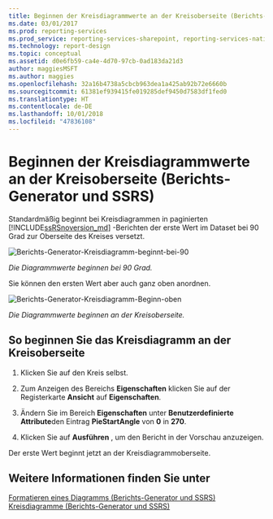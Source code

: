 ```yaml
---
title: Beginnen der Kreisdiagrammwerte an der Kreisoberseite (Berichts-Generator und SSRS) | Microsoft-Dokumentation
ms.date: 03/01/2017
ms.prod: reporting-services
ms.prod_service: reporting-services-sharepoint, reporting-services-native
ms.technology: report-design
ms.topic: conceptual
ms.assetid: d0e6fb59-ca4e-4d70-97cb-0ad183da21d3
author: maggiesMSFT
ms.author: maggies
ms.openlocfilehash: 32a16b4738a5cbcb963dea1a425ab92b72e6660b
ms.sourcegitcommit: 61381ef939415fe019285def9450d7583df1fed0
ms.translationtype: HT
ms.contentlocale: de-DE
ms.lasthandoff: 10/01/2018
ms.locfileid: "47836108"
---
```

# <a name="start-pie-chart-values-at-the-top-of-the-pie-report-builder-and-ssrs"></a>Beginnen der Kreisdiagrammwerte an der Kreisoberseite (Berichts-Generator und SSRS)
Standardmäßig beginnt bei Kreisdiagrammen in paginierten [!INCLUDE[ssRSnoversion_md](../../includes/ssrsnoversion-md.md)] -Berichten der erste Wert im Dataset bei 90 Grad zur Oberseite des Kreises versetzt. 

![Berichts-Generator-Kreisdiagramm-beginnt-bei-90](../../reporting-services/media/report-builder-pie-chart-start-at-90.png)

*Die Diagrammwerte beginnen bei 90 Grad.*

Sie können den ersten Wert aber auch ganz oben anordnen. 

![Berichts-Generator-Kreisdiagramm-Beginn-oben](../../reporting-services/media/report-builder-pie-chart-start-at-top.png)

*Die Diagrammwerte beginnen an der Kreisoberseite.*
  
## <a name="to-start-the-pie-chart-at-the-top-of-the-pie"></a>So beginnen Sie das Kreisdiagramm an der Kreisoberseite  
  
1.  Klicken Sie auf den Kreis selbst.  
  
2.  Zum Anzeigen des Bereichs **Eigenschaften** klicken Sie auf der Registerkarte **Ansicht** auf **Eigenschaften**.  
  
3.  Ändern Sie im Bereich **Eigenschaften** unter **Benutzerdefinierte Attribute**den Eintrag **PieStartAngle** von **0** in **270**.  
  
4.  Klicken Sie auf **Ausführen** , um den Bericht in der Vorschau anzuzeigen.  
  
 Der erste Wert beginnt jetzt an der Kreisdiagrammoberseite.  
  
## <a name="see-also"></a>Weitere Informationen finden Sie unter  
 [Formatieren eines Diagramms &#40;Berichts-Generator und SSRS&#41;](../../reporting-services/report-design/formatting-a-chart-report-builder-and-ssrs.md)   
 [Kreisdiagramme &#40;Berichts-Generator und SSRS&#41;](../../reporting-services/report-design/pie-charts-report-builder-and-ssrs.md)  
  
  
